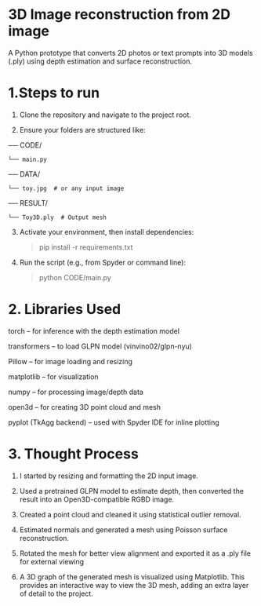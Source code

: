 # 3D Image reconstruction from 2D image
A Python prototype that converts 2D photos or text prompts into 3D models (.ply) using depth estimation and surface reconstruction. 

# 1.Steps to run
1. Clone the repository and navigate to the project root.

2. Ensure your folders are structured like:

── CODE/

    └── main.py


── DATA/


    └── toy.jpg  # or any input image


── RESULT/

    └── Toy3D.ply  # Output mesh


3. Activate your environment, then install dependencies:

    > pip install -r requirements.txt

4. Run the script (e.g., from Spyder or command line):

    >python CODE/main.py





# 2. Libraries Used 

torch – for inference with the depth estimation model

transformers – to load GLPN model (vinvino02/glpn-nyu)

Pillow – for image loading and resizing

matplotlib – for visualization

numpy – for processing image/depth data

open3d – for creating 3D point cloud and mesh

pyplot (TkAgg backend) – used with Spyder IDE for inline plotting


# 3. Thought Process

1. I started by resizing and formatting the 2D input image.

2. Used a pretrained GLPN model to estimate depth, then converted the result into an Open3D-compatible RGBD image.
  
3. Created a point cloud and cleaned it using statistical outlier removal.

4. Estimated normals and generated a mesh using Poisson surface reconstruction.

5. Rotated the mesh for better view alignment and exported it as a .ply file  for external viewing

6. A 3D graph of the generated mesh is visualized using Matplotlib. This provides an interactive way to view the 3D mesh, adding an extra layer of detail to the project.
